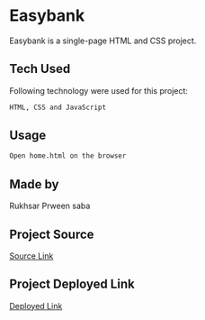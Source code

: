 # Easybank

Easybank is a single-page HTML and CSS project.

## Tech Used

Following technology were used for this project:

```bash
HTML, CSS and JavaScript
```

## Usage

```bash
Open home.html on the browser
```

## Made by

Rukhsar Prween saba

## Project Source

[Source Link](https://gitlab.com/mountblue/js/easybank-landing-page)

## Project Deployed Link

[Deployed Link](https://easy-bank-project.herokuapp.com/)
